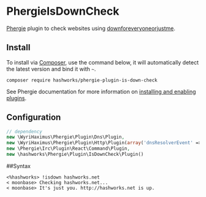 # PhergieIsDownCheck

[Phergie](http://github.com/phergie/phergie-irc-bot-react/) plugin to check websites using [downforeveryoneorjustme](http://downforeveryoneorjustme.com).

## Install

To install via [Composer](http://getcomposer.org/), use the command below, it will automatically detect the latest version and bind it with `~`.

```
composer require hashworks/phergie-plugin-is-down-check
```

See Phergie documentation for more information on
[installing and enabling plugins](https://github.com/phergie/phergie-irc-bot-react/wiki/Usage#plugins).

## Configuration

```php
// dependency
new \WyriHaximus\Phergie\Plugin\Dns\Plugin,
new \WyriHaximus\Phergie\Plugin\Http\Plugin(array('dnsResolverEvent' => 'dns.resolver')),
new \Phergie\Irc\Plugin\React\Command\Plugin,
new \hashworks\Phergie\Plugin\IsDownCheck\Plugin()
```

##Syntax

```
<%hashworks> !isdown hashworks.net
< moonbase> Checking hashworks.net...
< moonbase> It's just you. http://hashworks.net is up.
```
